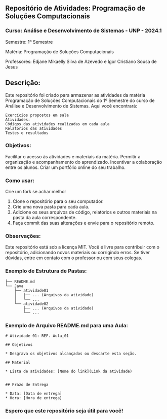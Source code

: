 
## Repositório de Atividades: Programação de Soluções Computacionais
### Curso: Análise e Desenvolvimento de Sistemas - UNP - 2024.1

Semestre: 1º Semestre

Matéria: Programação de Soluções Computacionais

Professores: Edjane Mikaelly Silva de Azevedo e Igor Cristiano Sousa de Jesus

## Descrição:

Este repositório foi criado para armazenar as atividades da matéria Programação de Soluções Computacionais do 1º Semestre do curso de Análise e Desenvolvimento de Sistemas. Aqui você encontrará:

    Exercícios propostos em sala
    Atividades:
    Códigos das atividades realizadas em cada aula
    Relatórios das atividades
    Testes e resultados

### Objetivos:

Facilitar o acesso às atividades e materiais da matéria.
Permitir a organização e acompanhamento do aprendizado.
Incentivar a colaboração entre os alunos.
Criar um portfólio online do seu trabalho.

### Como usar:

Crie um fork se achar melhor

1. Clone o repositório para o seu computador.
2. Crie uma nova pasta para cada aula.
3. Adicione os seus arquivos de código, relatórios e outros materiais na pasta da aula correspondente.
4. Faça commit das suas alterações e envie para o repositório remoto.

### Observações:

Este repositório está sob a licença MIT.
Você é livre para contribuir com o repositório, adicionando novos materiais ou corrigindo erros.
Se tiver dúvidas, entre em contato com o professor ou com seus colegas.

### Exemplo de Estrutura de Pastas:

```shell
├── README.md
└── Java
    ├── atividade01
    │   ├── ... (Arquivos da atividade)
    │   └── ...
    └── atividade02
        ├── ... (Arquivos da atividade)
        └── ...
```

### Exemplo de Arquivo README.md para uma Aula:
```markdow
# Atividade 01: REF. Aula_01

## Objetivos

* Desgrava os objetivos alcançados ou descarte esta seção.

## Material

* Lista de atividades: [Nome do link](Link da atividade)


## Prazo de Entrega

* Data: [Data de entrega]
* Hora: [Hora de entrega]
```
### Espero que este repositório seja útil para você!

